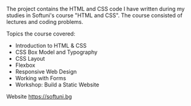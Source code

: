 The project contains the HTML and CSS code I have written during my studies in Softuni's course "HTML and CSS". The course consisted of lectures and coding problems.

Topics the course covered:

- Introduction to HTML & CSS
- CSS Box Model and Typography
- CSS Layout
- Flexbox 
- Responsive Web Design 
- Working with Forms 
- Workshop: Build a Static Website 

Website https://softuni.bg 
